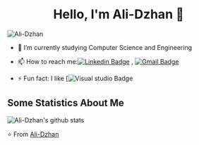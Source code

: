 <h1 align="center"> Hello, I'm Ali-Dzhan 👋 </h1>

<p align="left"> <img src="https://komarev.com/ghpvc/?username=Ali-Dzhan" alt="Ali-Dzhan" /> </p>

- 🌱 I’m currently studying Computer Science and Engineering
- 📫 How to reach me:[![Linkedin Badge](https://img.shields.io/badge/-LinkedIn-blue?style=flat-square&logo=Linkedin&logoColor=white&link=)](https://www.linkedin.com/in/ali-dzhan-sadak-42a586281/) 
, [![Gmail Badge](https://img.shields.io/badge/-Gmail-c14438?style=flat-square&logo=Gmail&logoColor=white&link=mailto:shuklaraghav321.com)](mailto:alidzhansadak04@gmail.com)

- ⚡ Fun fact: I like [![Visual studio Badge](https://img.shields.io/badge/Visual_Studio-5C2D91?style=for-the-badge&logo=visual%20studio&logoColor=white)

## Some Statistics About Me
![Ali-Dzhan's github stats](https://github-readme-stats.vercel.app/api?username=Ali-Dzhan&&show_icons=true&title_color=ffffff&icon_color=bb2acf&text_color=daf7dc&bg_color=151515)<br>

⭐️ From [Ali-Dzhan](https://github.com/Ali-Dzhan)
